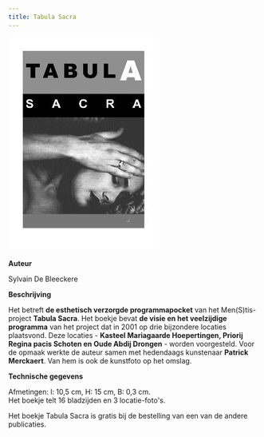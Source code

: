 ```yaml
---
title: Tabula Sacra
---
```




![](./tabula.jpg)

**Auteur**

Sylvain De Bleeckere

**Beschrijving**

Het betreft **de esthetisch verzorgde programmapocket** van het Men(S)tis-project **Tabula Sacra**. Het boekje bevat **de visie en het veelzijdige programma** van het project dat in 2001 op drie bijzondere locaties plaatsvond. Deze locaties - **Kasteel Mariagaarde Hoepertingen, Priorij Regina pacis Schoten en Oude Abdij Drongen** - worden voorgesteld. Voor de opmaak werkte de auteur samen met hedendaags kunstenaar **Patrick Merckaert**. Van hem is ook de kunstfoto op het omslag.

**Technische gegevens**  

Afmetingen: l: 10,5 cm, H: 15 cm, B: 0,3 cm.  
Het boekje telt 16 bladzijden en 3 locatie-foto's.

Het boekje Tabula Sacra is gratis bij de bestelling van een 
van de andere publicaties.


